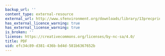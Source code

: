 ```yaml
---
backup_url: ''
content_type: external-resource
external_url: http://www.sfenvironment.org/downloads/library/13precprinwhitepaper.pdf
has_external_licence_warning: true
has_external_license_warning: true
is_broken: ''
license: https://creativecommons.org/licenses/by-nc-sa/4.0/
title: PDF
uid: efc34c89-d381-436b-bd4d-581b6367652b
---
```

